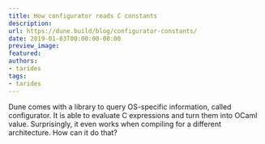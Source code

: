 ```yaml
---
title: How configurator reads C constants
description:
url: https://dune.build/blog/configurator-constants/
date: 2019-01-03T00:00:00-00:00
preview_image:
featured:
authors:
- tarides
tags:
- tarides
---
```


<p>Dune comes with a library to query OS-specific information, called configurator.
It is able to evaluate C expressions and turn them into OCaml value.
Surprisingly, it even works when compiling for a different architecture. How can
it do that?</p>
